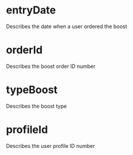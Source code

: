 # entryDate

Describes the date when a user ordered the boost

# orderId

Describes the boost order ID number

# typeBoost

Describes the boost type

# profileId

Describes the user profile ID number
